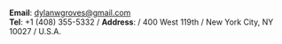 __Email__: 
[dylanwgroves@gmail.com](dylanwgroves@gmail.com)  
__Tel__: 
+1 (408) 355-5332 /
__Address__: /
400 West 119th /
New York City, NY 10027 /
U.S.A.  

